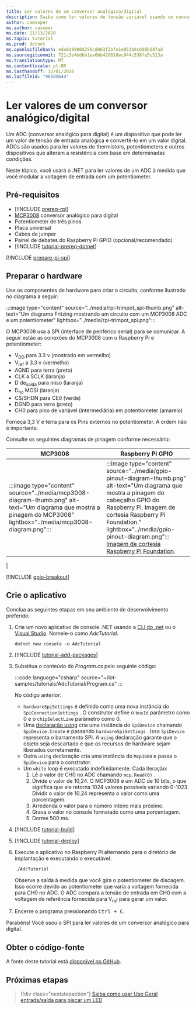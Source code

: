 ```yaml
---
title: Ler valores de um conversor analógico/digital
description: Saiba como ler valores de tensão variável usando um conversor analógico para digital.
author: camsoper
ms.author: casoper
ms.date: 11/13/2020
ms.topic: tutorial
ms.prod: dotnet
ms.openlocfilehash: eda6d8980d256c8063f2bfe1e051b0cb90b587ad
ms.sourcegitcommit: 721c3e4bdbb1ea0bb420818ec944c538fe5c513a
ms.translationtype: MT
ms.contentlocale: pt-BR
ms.lasthandoff: 12/01/2020
ms.locfileid: "96585644"
---
```

<!--markdownlint-disable DOCSMD011 -->
# <a name="read-values-from-an-analog-to-digital-converter"></a>Ler valores de um conversor analógico/digital

Um ADC (conversor analógico para digital) é um dispositivo que pode ler um valor de tensão de entrada analógica e convertê-lo em um valor digital. ADCs são usados para ler valores de thermistors, potentiometers e outros dispositivos que alteram a resistência com base em determinadas condições.

Neste tópico, você usará o .NET para ler valores de um ADC à medida que você modular a voltagem de entrada com um potentiometer.

## <a name="prerequisites"></a>Pré-requisitos

- [!INCLUDE [prereq-rpi](../includes/prereq-rpi.md)]
- [MCP3008](https://www.microchip.com/wwwproducts/MCP3008) <span class="docon docon-navigate-external x-hidden-focus"></span> conversor analógico para digital
- Potentiometer de três pinos
- Placa universal
- Cabos de jumper
- Painel de debates do Raspberry Pi GPIO (opcional/recomendado)
- [!INCLUDE [tutorial-prereq-dotnet](../includes/tutorial-prereq-dotnet.md)]

[!INCLUDE [prepare-pi-spi](../includes/prepare-pi-spi.md)]

## <a name="prepare-the-hardware"></a>Preparar o hardware

Use os componentes de hardware para criar o circuito, conforme ilustrado no diagrama a seguir:

:::image type="content" source="../media/rpi-trimpot_spi-thumb.png" alt-text="Um diagrama Fritzing mostrando um circuito com um MCP3008 ADC e um potentiometer" lightbox="../media/rpi-trimpot_spi.png":::

O MCP3008 usa a SPI (interface de periférico serial) para se comunicar. A seguir estão as conexões do MCP3008 com o Raspberry Pi e potentiometer:

- V<sub>DD</sub> para 3.3 v (mostrado em vermelho)
- V<sub>ref</sub> a 3.3 v (vermelho)
- AGND para terra (preto)
- CLK a SCLK (laranja)
- D de<sub>saída</sub> para miso (laranja)
- D<sub>no</sub> MOSI (laranja)
- CS/SHDN para CE0 (verde)
- DGND para terra (preto)
- CH0 para pino de variável (intermediária) em potentiometer (amarelo)

Forneça 3,3 V e terra para os Pins externos no potentiometer. A ordem não é importante.

Consulte os seguintes diagramas de pinagem conforme necessário:

| MCP3008  | Raspberry Pi GPIO |
|----------|-------------------|
| :::image type="content" source="../media/mcp3008-diagram-thumb.png" alt-text="Um diagrama que mostra a pinagem do MCP3008" lightbox="../media/mcp3008-diagram.png"::: | :::image type="content" source="../media/gpio-pinout-diagram-thumb.png" alt-text="Um diagrama que mostra a pinagem do cabeçalho GPIO do Raspberry Pi. Imagem de cortesia Raspberry Pi Foundation." lightbox="../media/gpio-pinout-diagram.png":::<br />[Imagem de cortesia Raspberry Pi Foundation](https://www.raspberrypi.org/documentation/usage/gpio/).
 |

[!INCLUDE [gpio-breakout](../includes/gpio-breakout.md)]

## <a name="create-the-app"></a>Crie o aplicativo

Conclua as seguintes etapas em seu ambiente de desenvolvimento preferido:

1. Crie um novo aplicativo de console .NET usando a [CLI do .net](../../core/tools/dotnet-new.md) ou o [Visual Studio](../../core/tutorials/with-visual-studio.md). Nomeie-o como *AdcTutorial*.

    ```dotnetcli
    dotnet new console -o AdcTutorial
    ```

1. [!INCLUDE [tutorial-add-packages](../includes/tutorial-add-packages.md)]
1. Substitua o conteúdo do *Program.cs* pelo seguinte código:

    :::code language="csharp" source="~/iot-samples/tutorials/AdcTutorial/Program.cs" :::

    No código anterior:

    - `hardwareSpiSettings` é definido como uma nova instância do `SpiConnectionSettings` . O construtor define o `busId` parâmetro como 0 e o `chipSelectLine` parâmetro como 0.
    - Uma [declaração using](../../csharp/whats-new/csharp-8.md#using-declarations) cria uma instância do `SpiDevice` chamando `SpiDevice.Create` e passando `hardwareSpiSettings` . Isso `SpiDevice` representa o barramento SPI. A `using` declaração garante que o objeto seja descartado e que os recursos de hardware sejam liberados corretamente.
    - Outra `using` declaração cria uma instância do `Mcp3008` e passa o `SpiDevice` para o construtor.
    - Um `while` loop é executado indefinidamente. Cada iteração:
        1. Lê o valor de CH0 no ADC chamando `mcp.Read(0)` .
        1. Divide o valor de 10,24. O MCP3008 é um ADC de 10 bits, o que significa que ele retorna 1024 valores possíveis variando 0-1023. Dividir o valor de 10,24 representa o valor como uma porcentagem.
        1. Arredonda o valor para o número inteiro mais próximo.
        1. Grava o valor no console formatado como uma porcentagem.
        1. Dorme 500 ms.

1. [!INCLUDE [tutorial-build](../includes/tutorial-build.md)]
1. [!INCLUDE [tutorial-deploy](../includes/tutorial-deploy.md)]
1. Execute o aplicativo no Raspberry Pi alternando para o diretório de implantação e executando o executável.

    ```bash
    ./AdcTutorial
    ```

    Observe a saída à medida que você gira o potentiometer de discagem. Isso ocorre devido ao potentiometer que varia a voltagem fornecida para CH0 no ADC. O ADC compara a tensão de entrada em CH0 com a voltagem de referência fornecida para V<sub>ref</sub> para gerar um valor.

1. Encerre o programa pressionando <kbd>Ctrl + C</kbd>.

Parabéns! Você usou o SPI para ler valores de um conversor analógico para digital.

## <a name="get-the-source-code"></a>Obter o código-fonte

A fonte deste tutorial está [disponível no GitHub](https://github.com/MicrosoftDocs/dotnet-iot-assets/tree/master/tutorials/AdcTutorial). <span class="docon docon-navigate-external x-hidden-focus"></span>

## <a name="next-steps"></a>Próximas etapas

> [!div class="nextstepaction"]
> [Saiba como usar Uso Geral entrada/saída para piscar um LED](../tutorials/blink-led.md)
